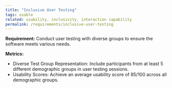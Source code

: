 ```yaml
---
title: "Inclusive User Testing"
tags: usable
related: usability, inclusivity, interaction capability
permalink: /requirements/inclusive-user-testing
---
```


<div class="quality-requirement" markdown="1">

**Requirement:**  Conduct user testing with diverse groups to ensure the software meets various needs.

**Metrics:**

* Diverse Test Group Representation: Include participants from at least 5 different demographic groups in user testing sessions.
* Usability Scores: Achieve an average usability score of 85/100 across all demographic groups.

</div><br>



